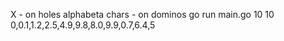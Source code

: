 X - on holes
alphabeta chars - on dominos
go run main.go 10 10 0,0.1,1.2,2.5,4.9,9.8,8.0,9.9,0.7,6.4,5 